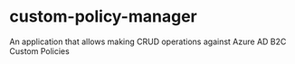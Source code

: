 # custom-policy-manager
An application that allows making CRUD operations against Azure AD B2C Custom Policies
